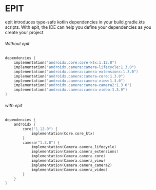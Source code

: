 # EPIT

epit introduces type-safe kotlin dependencies in your build.gradle.kts scripts. With epit, the IDE can help you define your dependencies as you create your project

###### Without epit
```Kotlin
dependencies {
    implementation("androidx.core:core-ktx:1.12.0")
    implementation("androidx.camera:camera-lifecycle:1.3.0")
    implementation("androidx.camera:camera-extensions:1.3.0")
    implementation("androidx.camera:camera-core:1.3.0")
    implementation("androidx.camera:camera-view:1.3.0")
    implementation("androidx.camera:camera-camera2:1.3.0")
    implementation("androidx.camera:camera-video:1.3.0")
}
```

###### with epit
```Kotlin
dependencies {
    androidx {
        core("1.12.0") {
            implementation(Core.core_ktx)
        }
        camera("1.3.0") {
            implementation(Camera.camera_lifecycle)
            implementation(Camera.camera_extensions)
            implementation(Camera.camera_core)
            implementation(Camera.camera_view)
            implementation(Camera.camera_camera2)
            implementation(Camera.camera_video)
        }
    }
}
```
